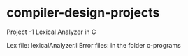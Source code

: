 # compiler-design-projects
Project -1
Lexical Analyzer in C

Lex file: lexicalAnalyzer.l
Error files: in the folder c-programs
